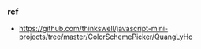 ### ref

- https://github.com/thinkswell/javascript-mini-projects/tree/master/ColorSchemePicker/QuangLyHo